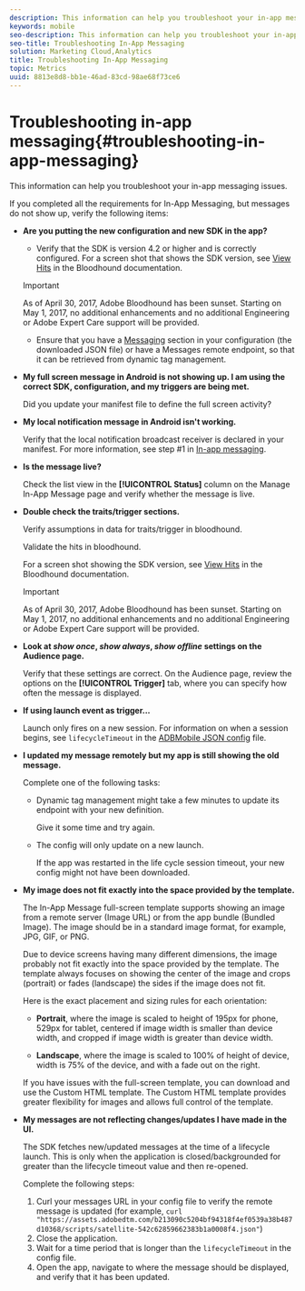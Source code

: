 ```yaml
---
description: This information can help you troubleshoot your in-app messaging issues.
keywords: mobile
seo-description: This information can help you troubleshoot your in-app messaging issues.
seo-title: Troubleshooting In-App Messaging
solution: Marketing Cloud,Analytics
title: Troubleshooting In-App Messaging
topic: Metrics
uuid: 8813e8d8-bb1e-46ad-83cd-98ae68f73ce6
---
```


# Troubleshooting in-app messaging{#troubleshooting-in-app-messaging}

This information can help you troubleshoot your in-app messaging issues.

 If you completed all the requirements for In-App Messaging, but messages do not show up, verify the following items: 

* **Are you putting the new configuration and new SDK in the app?**

  * Verify that the SDK is version 4.2 or higher and is correctly configured. For a screen shot that shows the SDK version, see [View Hits](https://marketing.adobe.com/resources/help/en_US/mobile/bloodhound/view_hits.html) in the Bloodhound documentation. 


  >[!IMPORTANT]
  >
  >As of April 30, 2017, Adobe Bloodhound has been sunset. Starting on May 1, 2017, no additional enhancements and no additional Engineering or Adobe Expert Care support will be provided. 

  * Ensure that you have a [Messaging](/help/using/in-app-messaging/in-app-messaging.md) section in your configuration (the downloaded JSON file) or have a Messages remote endpoint, so that it can be retrieved from dynamic tag management.

* **My full screen message in Android is not showing up. I am using the correct SDK, configuration, and my triggers are being met.**

  Did you update your manifest file to define the full screen activity?

* **My local notification message in Android isn't working.**

  Verify that the local notification broadcast receiver is declared in your manifest. For more information, see step #1 in [In-app messaging](/help/android/messaging-main/messaging/messaging.md).

* **Is the message live?**

  Check the list view in the **[!UICONTROL Status]** column on the Manage In-App Message page and verify whether the message is live. 

* **Double check the traits/trigger sections.**

  Verify assumptions in data for traits/trigger in bloodhound. 

  Validate the hits in bloodhound. 
  
  For a screen shot showing the SDK version, see [View Hits](https://marketing.adobe.com/resources/help/en_US/mobile/bloodhound/view_hits.html) in the Bloodhound documentation.
  
  >[!IMPORTANT]
  >
  >As of April 30, 2017, Adobe Bloodhound has been sunset. Starting on May 1, 2017, no additional enhancements and no additional Engineering or Adobe Expert Care support will be provided.

* **Look at *show once*, *show always*, *show offline* settings on the Audience page.**

  Verify that these settings are correct. On the Audience page, review the options on the **[!UICONTROL Trigger]** tab, where you can specify how often the message is displayed.

* **If using launch event as trigger...**

  Launch only fires on a new session. For information on when a session begins, see `lifecycleTimeout` in the [ADBMobile JSON config](/help/ios/configuration/json-config/json-config.md) file.

* **I updated my message remotely but my app is still showing the old message.**

  Complete one of the following tasks: 

  * Dynamic tag management might take a few minutes to update its endpoint with your new definition. 
  
    Give it some time and try again. 

  * The config will only update on a new launch. 
  
    If the app was restarted in the life cycle session timeout, your new config might not have been downloaded.

* **My image does not fit exactly into the space provided by the template.**

  The In-App Message full-screen template supports showing an image from a remote server (Image URL) or from the app bundle (Bundled Image). The image should be in a standard image format, for example, JPG, GIF, or PNG. 
  
  Due to device screens having many different dimensions, the image probably not fit exactly into the space provided by the template. The template always focuses on showing the center of the image and crops (portrait) or fades (landscape) the sides if the image does not fit. 
  
  Here is the exact placement and sizing rules for each orientation: 
  
  * **Portrait**, where the image is scaled to height of 195px for phone, 529px for tablet, centered if image width is smaller than device width, and cropped if image width is greater than device width. 

  * **Landscape**, where the image is scaled to 100% of height of device, width is 75% of the device, and with a fade out on the right.
  
  If you have issues with the full-screen template, you can download and use the Custom HTML template. The Custom HTML template provides greater flexibility for images and allows full control of the template.

* **My messages are not reflecting changes/updates I have made in the UI.**

  The SDK fetches new/updated messages at the time of a lifecycle launch. This is only when the application is closed/backgrounded for greater than the lifecycle timeout value and then re-opened. 

  Complete the following steps: 

  1. Curl your messages URL in your config file to verify the remote message is updated (for example, `curl "https://assets.adobedtm.com/b213090c5204bf94318f4ef0539a38b487d10368/scripts/satellite-542c62859662383b1a0008f4.json"`) 
  1. Close the application.  
  1. Wait for a time period that is longer than the `lifecycleTimeout` in the config file. 
  1. Open the app, navigate to where the message should be displayed, and verify that it has been updated.